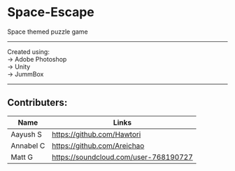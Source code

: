 # Space-Escape
Space themed puzzle game 

***

Created using: \
-> Adobe Photoshop \
-> Unity \
-> JummBox 

***

## Contributers: 
| Name | Links |
|------|--------|
| Aayush S | https://github.com/Hawtori | https://ca.linkedin.com/in/aayushshrestha161 | 
| Annabel C | https://github.com/Areichao | https://ca.linkedin.com/in/annabel-chao | 
| Matt G | https://soundcloud.com/user-768190727 | 

